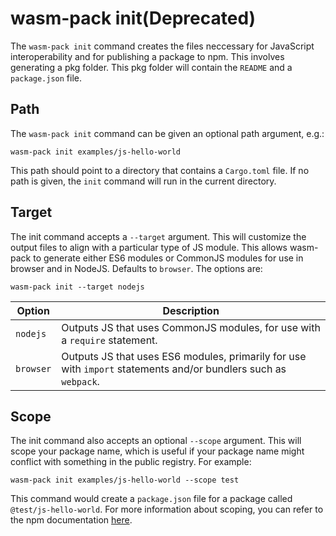# wasm-pack init(Deprecated)

The `wasm-pack init` command creates the files neccessary for JavaScript
interoperability and for publishing a package to npm. This involves
generating a pkg folder. This pkg folder will contain the
`README` and a `package.json` file.

## Path

The `wasm-pack init` command can be given an optional path argument, e.g.:

```
wasm-pack init examples/js-hello-world
```

This path should point to a directory that contains a `Cargo.toml` file. If no
path is given, the `init` command will run in the current directory.

## Target

The init command accepts a `--target` argument. This will customize the output files
to align with a particular type of JS module. This allows wasm-pack to generate either
ES6 modules or CommonJS modules for use in browser and in NodeJS. Defaults to `browser`.
The options are:

```
wasm-pack init --target nodejs
```

| Option    | Description                                                                                                     |
|-----------|-----------------------------------------------------------------------------------------------------------------|
| `nodejs`  | Outputs JS that uses CommonJS modules, for use with a `require` statement.                                      |
| `browser` | Outputs JS that uses ES6 modules, primarily for use with `import` statements and/or bundlers such as `webpack`. |

## Scope

The init command also accepts an optional `--scope` argument. This will scope
your package name, which is useful if your package name might conflict with
something in the public registry. For example:

```
wasm-pack init examples/js-hello-world --scope test
```

This command would create a `package.json` file for a package called
`@test/js-hello-world`. For more information about scoping, you can refer to
the npm documentation [here][npm-scope-documentation].

[npm-scope-documentation]: https://docs.npmjs.com/misc/scope